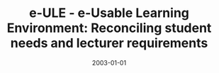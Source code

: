 ---
abstract: ''
authors:
- Larissa Naber
date: '2003-01-01'
featured: false
links:
- name: Publik
  url: https://publik.tuwien.ac.at/showentry.php?ID=138156&lang=2
publication_types:
- '7'
publishDate: '2003-01-01'
title: 'e-ULE - e-Usable Learning Environment: Reconciling student needs and lecturer
  requirements'
url_pdf: ''
---